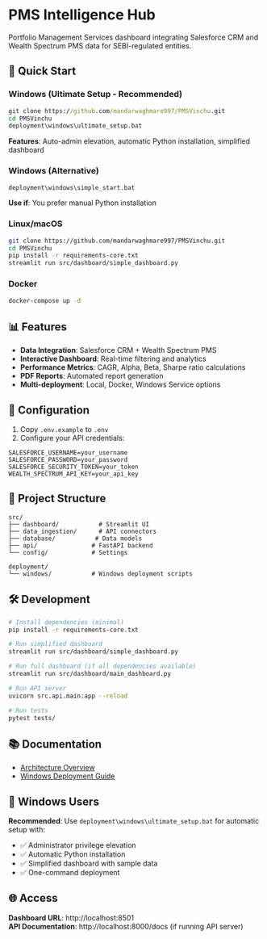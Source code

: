 # PMS Intelligence Hub

Portfolio Management Services dashboard integrating Salesforce CRM and Wealth Spectrum PMS data for SEBI-regulated entities.

## 🚀 Quick Start

### Windows (Ultimate Setup - Recommended)
```cmd
git clone https://github.com/mandarwaghmare997/PMSVinchu.git
cd PMSVinchu
deployment\windows\ultimate_setup.bat
```
**Features**: Auto-admin elevation, automatic Python installation, simplified dashboard

### Windows (Alternative)
```cmd
deployment\windows\simple_start.bat
```
**Use if**: You prefer manual Python installation

### Linux/macOS
```bash
git clone https://github.com/mandarwaghmare997/PMSVinchu.git
cd PMSVinchu
pip install -r requirements-core.txt
streamlit run src/dashboard/simple_dashboard.py
```

### Docker
```bash
docker-compose up -d
```

## 📊 Features

- **Data Integration**: Salesforce CRM + Wealth Spectrum PMS
- **Interactive Dashboard**: Real-time filtering and analytics
- **Performance Metrics**: CAGR, Alpha, Beta, Sharpe ratio calculations
- **PDF Reports**: Automated report generation
- **Multi-deployment**: Local, Docker, Windows Service options

## 🔧 Configuration

1. Copy `.env.example` to `.env`
2. Configure your API credentials:
```env
SALESFORCE_USERNAME=your_username
SALESFORCE_PASSWORD=your_password
SALESFORCE_SECURITY_TOKEN=your_token
WEALTH_SPECTRUM_API_KEY=your_api_key
```

## 📁 Project Structure

```
src/
├── dashboard/           # Streamlit UI
├── data_ingestion/      # API connectors  
├── database/           # Data models
├── api/               # FastAPI backend
└── config/            # Settings

deployment/
└── windows/           # Windows deployment scripts
```

## 🛠️ Development

```bash
# Install dependencies (minimal)
pip install -r requirements-core.txt

# Run simplified dashboard
streamlit run src/dashboard/simple_dashboard.py

# Run full dashboard (if all dependencies available)
streamlit run src/dashboard/main_dashboard.py

# Run API server
uvicorn src.api.main:app --reload

# Run tests
pytest tests/
```

## 📚 Documentation

- [Architecture Overview](ARCHITECTURE.md)
- [Windows Deployment Guide](deployment/windows/README.md)

## 🚀 Windows Users

**Recommended**: Use `deployment\windows\ultimate_setup.bat` for automatic setup with:
- ✅ Administrator privilege elevation
- ✅ Automatic Python installation
- ✅ Simplified dashboard with sample data
- ✅ One-command deployment

## 🌐 Access

**Dashboard URL**: http://localhost:8501  
**API Documentation**: http://localhost:8000/docs (if running API server)

